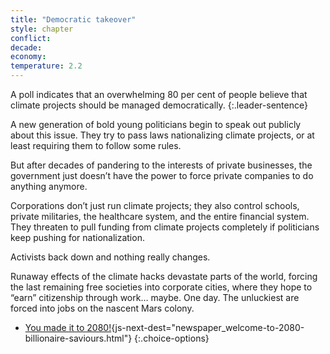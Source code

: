```yaml
---
title: "Democratic takeover"
style: chapter
conflict: 
decade: 
economy: 
temperature: 2.2
---
```


A poll indicates that an overwhelming 80 per cent of people believe that climate projects should be managed democratically.
{:.leader-sentence}

A new generation of bold young politicians begin to speak out publicly about this issue. They try to pass laws nationalizing climate projects, or at least requiring them to follow some rules.

But after decades of pandering to the interests of private businesses, the government just doesn’t have the power to force private companies to do anything anymore.

Corporations don’t just run climate projects; they also control schools, private militaries, the healthcare system, and the entire financial system. They threaten to pull funding from climate projects completely if politicians keep pushing for nationalization.

Activists back down and nothing really changes.

Runaway effects of the climate hacks devastate parts of the world, forcing the last remaining free societies into corporate cities, where they hope to “earn” citizenship through work… maybe. One day. The unluckiest are forced into jobs on the nascent Mars colony.

- [You made it to 2080!](part-page_2080.html){js-next-dest="newspaper_welcome-to-2080-billionaire-saviours.html"}
{:.choice-options}
